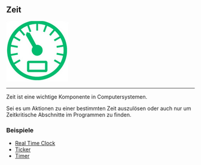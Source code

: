 Zeit
----

![](../images/Time.png)

- - -

Zeit ist eine wichtige Komponente in Computersystemen.

Sei es um Aktionen zu einer bestimmten Zeit auszulösen oder auch nur um Zeitkritische Abschnitte im Programmen zu finden.

### Beispiele

* [Real Time Clock](RTC/)
* [Ticker](Ticker/)
* [Timer](Timer/)
